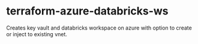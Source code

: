 # terraform-azure-databricks-ws
Creates key vault and databricks workspace on azure with option to create or inject to existing vnet.
